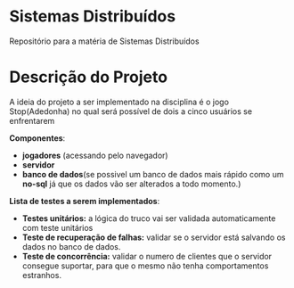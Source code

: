 # Sistemas Distribuídos
Repositório para a matéria de Sistemas Distribuídos

# Descrição do Projeto

A ideia do projeto a ser implementado na disciplina é o jogo Stop(Adedonha) no qual será possível de dois a cinco usuários se enfrentarem


**Componentes**:

- **jogadores** (acessando pelo navegador)
- **servidor**
- **banco de dados**(se possivel um banco de dados mais rápido como um **no-sql** já que os dados vão ser alterados a todo momento.)

**Lista de testes a serem implementados**:

- **Testes unitários:** a lógica do truco vai ser validada automaticamente com teste unitários
- **Teste de recuperação de falhas:** validar se o servidor está salvando os dados no banco de dados.
- **Teste de concorrência:** validar o numero de clientes que o servidor consegue suportar, para que o mesmo não tenha comportamentos estranhos.
